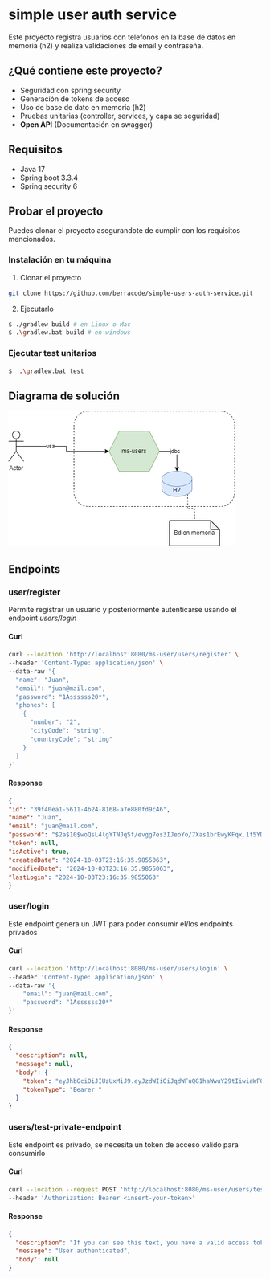 # simple user auth service

Este proyecto registra usuarios con telefonos en la base de datos en memoria (h2) y realiza validaciones de email y contraseña.

## ¿Qué contiene este proyecto?
- Seguridad con spring security
- Generación de tokens de acceso
- Uso de base de dato en memoria (h2)
- Pruebas unitarias (controller, services, y capa se seguridad)
- **Open API** (Documentación en swagger)

## Requisitos
- Java 17
- Spring boot 3.3.4
- Spring security 6

## Probar el proyecto
Puedes clonar el proyecto asegurandote de cumplir con los requisitos mencionados.

### Instalación en tu máquina

1. Clonar el proyecto
```bash
git clone https://github.com/berracode/simple-users-auth-service.git
```

2. Ejecutarlo
```bash
$ ./gradlew build # en Linux o Mac
$ .\gradlew.bat build # en windows
```

### Ejecutar test unitarios
```bash
$  .\gradlew.bat test
```

## Diagrama de solución

![Alt text](docs/ds_ms-user.png
)

## Endpoints

### user/register
Permite registrar un usuario y posteriormente autenticarse usando el endpoint *users/login*

#### Curl
```bash
curl --location 'http://localhost:8080/ms-user/users/register' \
--header 'Content-Type: application/json' \
--data-raw '{
  "name": "Juan",
  "email": "juan@mail.com",
  "password": "1Assssss20*",
  "phones": [
    {
      "number": "2",
      "cityCode": "string",
      "countryCode": "string"
    }
  ]
}'
```

#### Response

```json
{
"id": "39f40ea1-5611-4b24-8168-a7e880fd9c46",
"name": "Juan",
"email": "juan@mail.com",
"password": "$2a$10$woQsL4lgYTNJqSf/evgg7es3IJeoYo/7Xas1brEwyKFqx.1f5YDh.",
"token": null,
"isActive": true,
"createdDate": "2024-10-03T23:16:35.9855063",
"modifiedDate": "2024-10-03T23:16:35.9855063",
"lastLogin": "2024-10-03T23:16:35.9855063"
}
```


### user/login
Este endpoint genera un JWT para poder consumir el/los endpoints privados

#### Curl
```bash
curl --location 'http://localhost:8080/ms-user/users/login' \
--header 'Content-Type: application/json' \
--data-raw '{
    "email": "juan@mail.com",
    "password": "1Assssss20*"
}'
```

#### Response

```json
{
  "description": null,
  "message": null,
  "body": {
    "token": "eyJhbGciOiJIUzUxMiJ9.eyJzdWIiOiJqdWFuQG1haWwuY29tIiwiaWF0IjoxNzI4MDE0NTI4LCJleHAiOjE3MjgwMTUxMjh9.6In1PLp_ftAs6ixw0RndtCjwbHSyNH3bEYBhHrWZ2WRZtHh0wlwdnvr74Jhrx9f-pfTz2CzoiBNvFgMvWN6Ldw",
    "tokenType": "Bearer "
  }
}
```

### users/test-private-endpoint
Este endpoint es privado, se necesita un token de acceso valido para consumirlo

#### Curl
```bash
curl --location --request POST 'http://localhost:8080/ms-user/users/test-private-endpoint' \
--header 'Authorization: Bearer <insert-your-token>'
```

#### Response

```json
{
  "description": "If you can see this text, you have a valid access token",
  "message": "User authenticated",
  "body": null
}
```